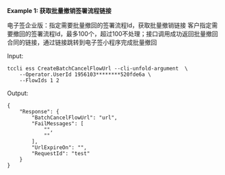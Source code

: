 **Example 1: 获取批量撤销签署流程链接**

电子签企业版：指定需要批量撤回的签署流程Id，获取批量撤销链接
客户指定需要撤回的签署流程Id，最多100个，超过100不处理；接口调用成功返回批量撤回合同的链接，通过链接跳转到电子签小程序完成批量撤回

Input: 

```
tccli ess CreateBatchCancelFlowUrl --cli-unfold-argument  \
    --Operator.UserId 1956103********520fde6a \
    --FlowIds 1 2
```

Output: 
```
{
    "Response": {
        "BatchCancelFlowUrl": "url",
        "FailMessages": [
            "",
            ""
        ],
        "UrlExpireOn": "",
        "RequestId": "test"
    }
}
```

